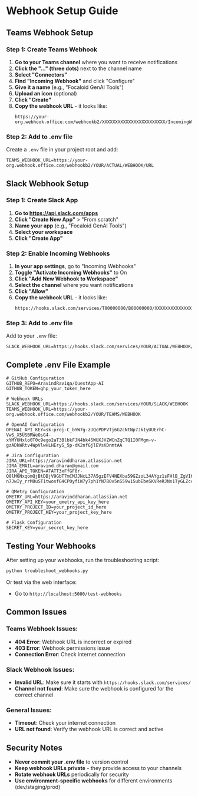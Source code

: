# Webhook Setup Guide

## Teams Webhook Setup

### Step 1: Create Teams Webhook
1. **Go to your Teams channel** where you want to receive notifications
2. **Click the "..." (three dots)** next to the channel name
3. **Select "Connectors"**
4. **Find "Incoming Webhook"** and click "Configure"
5. **Give it a name** (e.g., "Focaloid GenAI Tools")
6. **Upload an icon** (optional)
7. **Click "Create"**
8. **Copy the webhook URL** - it looks like:
   ```
   https://your-org.webhook.office.com/webhookb2/XXXXXXXXXXXXXXXXXXXXXXXX/IncomingWebhook/XXXXXXXXXXXXXXXXXXXXXXXX/XXXXXXXXXXXXXXXXXXXXXXXX
   ```

### Step 2: Add to .env file
Create a `.env` file in your project root and add:
```
TEAMS_WEBHOOK_URL=https://your-org.webhook.office.com/webhookb2/YOUR/ACTUAL/WEBHOOK/URL
```

## Slack Webhook Setup

### Step 1: Create Slack App
1. **Go to https://api.slack.com/apps**
2. **Click "Create New App"** > "From scratch"
3. **Name your app** (e.g., "Focaloid GenAI Tools")
4. **Select your workspace**
5. **Click "Create App"**

### Step 2: Enable Incoming Webhooks
1. **In your app settings**, go to "Incoming Webhooks"
2. **Toggle "Activate Incoming Webhooks"** to On
3. **Click "Add New Webhook to Workspace"**
4. **Select the channel** where you want notifications
5. **Click "Allow"**
6. **Copy the webhook URL** - it looks like:
   ```
   https://hooks.slack.com/services/T00000000/B00000000/XXXXXXXXXXXXXXXXXXXXXXXX
   ```

### Step 3: Add to .env file
Add to your `.env` file:
```
SLACK_WEBHOOK_URL=https://hooks.slack.com/services/YOUR/ACTUAL/WEBHOOK/URL
```

## Complete .env File Example

```env
# GitHub Configuration
GITHUB_REPO=AravindRaviqa/QuestApp-AI
GITHUB_TOKEN=ghp_your_token_here

# Webhook URLs
SLACK_WEBHOOK_URL=https://hooks.slack.com/services/YOUR/SLACK/WEBHOOK
TEAMS_WEBHOOK_URL=https://your-org.webhook.office.com/webhookb2/YOUR/TEAMS/WEBHOOK

# OpenAI Configuration
OPENAI_API_KEY=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

# Jira Configuration
JIRA_URL=https://aravinddharan.atlassian.net
JIRA_EMAIL=aravind.dharan@gmail.com
JIRA_API_TOKEN=ATATT3xFfGF0r-Q8lM6NxqomQjBtDBjV9GbT7mCMJJNcL37A5gzEFV4NEXba59GZzoL34AYgz1sFHlB_ZgVI6k5ygFlsPykzEATCR_R-n7JwIy_rrM8uST1twosfG4CP0yfiW7y7ph1YN7B0v5nS59w15ubEbeSKVReRJNs1TyGLZccx5XN4x_I=CFBABB3C

# QMetry Configuration
QMETRY_URL=https://aravinddharan.atlassian.net
QMETRY_API_KEY=your_qmetry_api_key_here
QMETRY_PROJECT_ID=your_project_id_here
QMETRY_PROJECT_KEY=your_project_key_here

# Flask Configuration
SECRET_KEY=your_secret_key_here
```

## Testing Your Webhooks

After setting up your webhooks, run the troubleshooting script:

```bash
python troubleshoot_webhooks.py
```

Or test via the web interface:
- Go to `http://localhost:5000/test-webhooks`

## Common Issues

### Teams Webhook Issues:
- **404 Error**: Webhook URL is incorrect or expired
- **403 Error**: Webhook permissions issue
- **Connection Error**: Check internet connection

### Slack Webhook Issues:
- **Invalid URL**: Make sure it starts with `https://hooks.slack.com/services/`
- **Channel not found**: Make sure the webhook is configured for the correct channel

### General Issues:
- **Timeout**: Check your internet connection
- **URL not found**: Verify the webhook URL is correct and active

## Security Notes

- **Never commit your .env file** to version control
- **Keep webhook URLs private** - they provide access to your channels
- **Rotate webhook URLs** periodically for security
- **Use environment-specific webhooks** for different environments (dev/staging/prod) 
